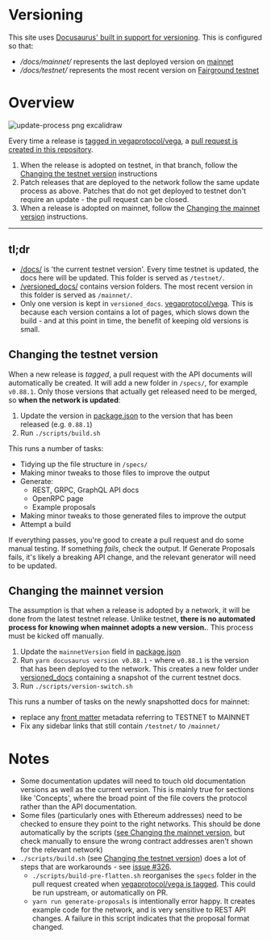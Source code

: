 # Versioning

This site uses [Docusaurus' built in support for versioning](https://docusaurus.io/docs/versioning). This is configured so that:

- _/docs/mainnet/_ represents the last deployed version on [mainnet](https://blog.vega.xyz/what-to-expect-from-restricted-mainnet-616086d9fdaf)
- _/docs/testnet/_ represents the most recent version on [Fairground testnet](https://fairground.wtf)


# Overview
![update-process png excalidraw](https://user-images.githubusercontent.com/6678/200811843-564a0127-2f25-4f6b-ae56-10305cf1ddfa.png)

Every time a release is [tagged in vegaprotocol/vega](https://github.com/vegaprotocol/vega), a [pull request is created in this repository](https://github.com/vegaprotocol/documentation/pulls?q=is%3Apr+automated+specs+update).  

1. When the release is adopted on testnet, in that branch, follow the [Changing the testnet version](#changing-the-testnet-version) instructions
2. Patch releases that are deployed to the network follow the same update process as above. Patches that do not get deployed to testnet don't require an update - the pull request can be closed.
3. When a release is adopted on mainnet, follow the [Changing the mainnet version](#changing-the-mainnet-version) instructions.

--- 

## tl;dr
- [/docs/](https://github.com/vegaprotocol/documentation/tree/main/docs/) is 'the current testnet version'. Every time testnet is updated, the docs here will be updated. This folder is served as `/testnet/`.
- [/versioned_docs/](https://github.com/vegaprotocol/documentation/tree/main/versioned_docs/) contains version folders. The most recent version in this folder is served as `/mainnet/`.
- Only one version is kept in `versioned_docs`. [vegaprotocol/vega](https://github.com/vegaprotocol/vega). This is because each version contains a lot of pages, which slows down the build - and at this point in time, the benefit of keeping old versions is small.

## Changing the testnet version
When a new release is *tagged*, a pull request with the API documents will automatically be created. It will add a new folder in `/specs/`, for example `v0.88.1`. Only those versions that actually get released need to be merged, so **when the network is updated**:

1. Update the version in [package.json](./package.json) to the version that has been released (e.g. `0.88.1`)
2. Run `./scripts/build.sh`

This runs a number of tasks:
- Tidying up the file structure in `/specs/`
- Making minor tweaks to those files to improve the output
- Generate:
  - REST, GRPC, GraphQL API docs
  - OpenRPC page
  - Example proposals
- Making minor tweaks to those generated files to improve the output
- Attempt a build

If everything passes, you're good to create a pull request and do some manual testing. If something *fails*, check the output. If Generate Proposals fails, it's likely a breaking API change, and the relevant generator will need to be updated.

## Changing the mainnet version
The assumption is that when a release is adopted by a network, it will be done from the latest testnet release. Unlike testnet, **there is no automated process for knowing when mainnet adopts a new version.**. This process must be kicked off manually.

1. Update the `mainnetVersion` field in [package.json](./package.json)
2. Run `yarn docusaurus version v0.88.1` - where `v0.88.1` is the version that has been deployed to the network. This creates a new folder under [versioned_docs](https://github.com/vegaprotocol/documentation/tree/main/versioned_docs/) containing a snapshot of the current testnet docs.
3. Run `./scripts/version-switch.sh`

This runs a number of tasks on the newly snapshotted docs for mainnet:
- replace any [front matter](https://docusaurus.io/docs/markdown-features#front-matter) metadata referring to TESTNET to MAINNET
- Fix any sidebar links that still contain `/testnet/` to `/mainnet/`


# Notes

- Some documentation updates will need to touch old documentation versions as well as the current version. This is mainly true for sections like 'Concepts', where the broad point of the file covers the protocol rather than the API documentation.
- Some files (particularly ones with Ethereum addresses) need to be checked to ensure they point to the right networks. This should be done automatically by the scripts ([see Changing the mainnet version](#changing-the-mainnet-version), but check manually to ensure the wrong contract addresses aren't shown for the relevant network)
- `./scripts/build.sh` (see [Changing the testnet version](#changing-the-testnet-version)) does a lot of steps that are workarounds - see [issue #326](https://github.com/vegaprotocol/documentation/issues/326). 
  - `./scripts/build-pre-flatten.sh` reorganises the `specs` folder in the pull request created when [vegaprotocol/vega is tagged](https://github.com/vegaprotocol/vega/blob/develop/.github/workflows/release-docs.yml). This could be run upstream, or automatically on PR.
  - `yarn run generate-proposals` is intentionally error happy. It creates example code for the network, and is very sensitive to REST API changes. A failure in this script indicates that the proposal format changed.
